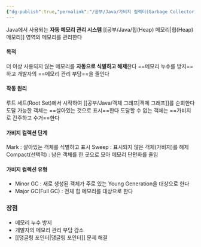 ```yaml
---
{"dg-publish":true,"permalink":"/공부/Java/가비지 컬렉터(Garbage Collector, GC)/","dgPassFrontmatter":true}
---
```



Java에서 사용되는 **자동 메모리 관리 시스템**
[[공부/Java/힙(Heap) 메모리\|힙(Heap) 메모리]] 영역의 메모리를 관리한다

#### 목적
더 이상 사용되지 않는 메모리를 **자동으로 식별하고 해제**한다
==메모리 누수를 방지==하고 개발자의 ==메모리 관리 부담==을 줄인다

#### 작동 원리
루트 세트(Root Set)에서 시작하여 [[공부/Java/객체 그래프\|객체 그래프]]를 순회한다
도달 가능한 객체는 ==살아있는 것으로 표시==한다
도달할 수 없는 객체는 ==가비지로 간주하고 수거==한다

#### 가비지 컬렉션 단계
Mark : 살아있는 객체를 식별하고 표시
Sweep : 표시되지 않은 객체(가비지)를 해제
Compact(선택적) : 남은 객체를 한 곳으로 모아 메모리 단편화를 줄임

#### 가비지 컬렉션 유형
- Minor GC : 새로 생성된 객체가 주로 있는 Young Generation을 대상으로 한다
- Major GC(Full GC) : 전체 힙 메모리를 대상으로 한다

### 장점
- 메모리 누수 방지
- 개발자의 메모리 관리 부담 감소
- [[댕글링 포인터\|댕글링 포인터]] 문제 해결